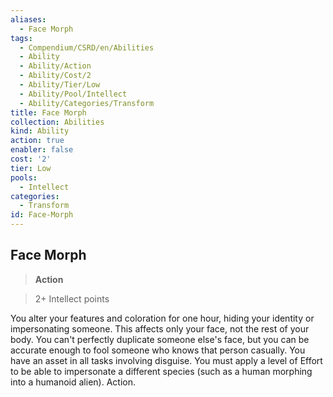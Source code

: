 ```yaml
---
aliases:
  - Face Morph
tags:
  - Compendium/CSRD/en/Abilities
  - Ability
  - Ability/Action
  - Ability/Cost/2
  - Ability/Tier/Low
  - Ability/Pool/Intellect
  - Ability/Categories/Transform
title: Face Morph
collection: Abilities
kind: Ability
action: true
enabler: false
cost: '2'
tier: Low
pools:
  - Intellect
categories:
  - Transform
id: Face-Morph
---
```

## Face Morph    
>**Action**    
>2+ Intellect points  
    
You alter your features and coloration for one hour, hiding your identity or impersonating someone. This affects only your face, not the rest of your body. You can't perfectly duplicate someone else's face, but you can be accurate enough to fool someone who knows that person casually. You have an asset in all tasks involving disguise. You must apply a level of Effort to be able to impersonate a different species (such as a human morphing into a humanoid alien). Action.
